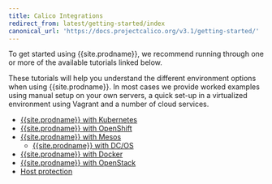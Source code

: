 ```yaml
---
title: Calico Integrations
redirect_from: latest/getting-started/index
canonical_url: 'https://docs.projectcalico.org/v3.1/getting-started/'
---
```


To get started using {{site.prodname}}, we recommend running through one or more of the
available tutorials linked below.

These tutorials will help you understand the different environment options when
using {{site.prodname}}.  In most cases we provide worked examples using manual setup on
your own servers, a quick set-up in a virtualized environment using Vagrant and
a number of cloud services.

- [{{site.prodname}} with Kubernetes](kubernetes)
- [{{site.prodname}} with OpenShift](openshift/installation)
- [{{site.prodname}} with Mesos](mesos)
  - [{{site.prodname}} with DC/OS](mesos/installation/dc-os)
- [{{site.prodname}} with Docker](docker)
- [{{site.prodname}} with OpenStack](openstack)
- [Host protection](bare-metal/bare-metal)
